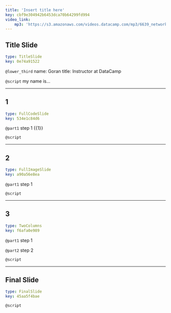 ```yaml
---
title: 'Insert title here'
key: cbf9e304942b6453dca70b64299fd994
video_link:
    mp3: 'https://s3.amazonaws.com/videos.datacamp.com/mp3/6639_network_science_a_tidy_approach/v2/6639_ch4_2.mp3'
---
```


## Title Slide

```yaml
type: TitleSlide
key: 0e74a91522
```

`@lower_third`
name: Goran
title: Instructor at DataCamp

`@script`
my name is...

---

## 1

```yaml
type: FullCodeSlide
key: 534e1c84d6
```

`@part1`
step 1 {{1}}

`@script`


---

## 2

```yaml
type: FullImageSlide
key: a90a56e8ea
```

`@part1`
step 1

`@script`


---

## 3

```yaml
type: TwoColumns
key: f6afa0e989
```

`@part1`
step 1

`@part2`
step 2

`@script`


---

## Final Slide

```yaml
type: FinalSlide
key: 45aa5f4bae
```

`@script`
